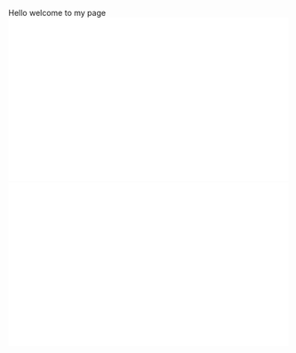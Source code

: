 Hello welcome to my page
<br>
![](https://raw.githubusercontent.com/Kuon-dev/github-stats/master/generated/overview.svg#gh-dark-mode-only)
![](https://raw.githubusercontent.com/Kuon-dev/github-stats/master/generated/languages.svg#gh-dark-mode-only)
